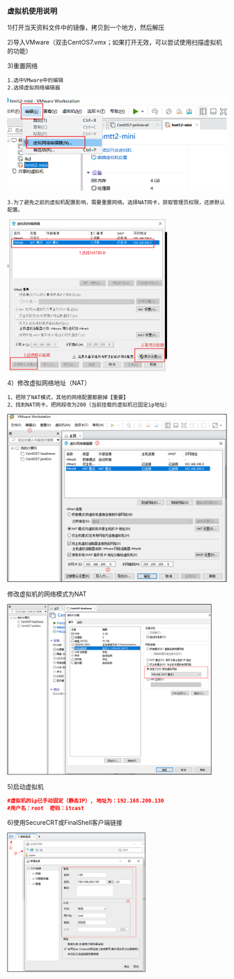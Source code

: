 ### 虚拟机使用说明

1)打开当天资料文件中的镜像，拷贝到一个地方，然后解压

2)导入VMware（双击CentOS7.vmx；如果打开无效，可以尝试使用扫描虚拟机的功能）

3)重置网络

```asciiarmor
1.选中VMware中的编辑
2.选择虚拟网络编辑器
```

![image-20220816183054779](assets/image-20220816183054779.png)



```asciiarmor
3.为了避免之前的虚拟机配置影响，需要重置网络。选择NAT网卡，获取管理员权限，还原默认配置。
```

<img src="assets/image-20220816183144081.png" alt="image-20220816183144081" style="zoom: 50%;" /> 

4）修改虚拟网络地址（NAT）

```asciiarmor
1、把除了NAT模式，其他的网络配置都删掉【重要】
2、找到NAT网卡，把网段改为200（当前挂载的虚拟机已固定ip地址）
```

![image-20210407205325182](assets/image-20210407205325182-1667808131309.png)                       

修改虚拟机的网络模式为NAT

<img src="assets\image-20210407205431849.png" alt="image-20210407205431849" style="zoom: 67%;" /> 

5)启动虚拟机

```json
#虚拟机的ip已手动固定（静态IP）, 地址为：192.168.200.130
#用户名：root  密码：itcast
```

6)使用SecureCRT或FinalShell客户端链接

<img src="assets\image-20210407205502305.png" alt="image-20210407205502305" style="zoom:67%;" /> 

 